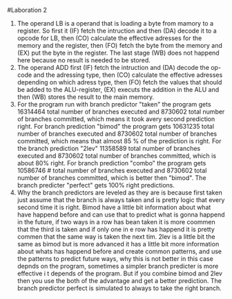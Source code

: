 #Laboration 2
  1. The operand LB is a operand that is loading a byte from mamory to a register. So first it (IF) fetch the intruction and then (DA) decode it to a opcode for LB, then (CO) calculate the effective adresses for the memory and the register, then (FO) fetch the byte from the memory and (EX) put the byte in the register. The last stage (WB) does not happend here because no result is needed to be stored.
  2. The operand ADD first (IF) fetch the intruction and (DA) decode the op-code and the adressing type, then (CO) calculate the effective adresses depending on which adress type, then (FO) fetch the values that should be added to the ALU-register, (EX) executs the addition in the ALU and then (WB) stores the result to the main memory.
  3. For the program run with branch predictor "taken" the program gets 16314464 total number of branches executed and 8730602 total number of branches committed, which means it took avery second prediction right. For branch prediction "bimod" the program gets 10631235 total number of branches executed and 8730602 total number of branches committed, which means that almost 85 % of the prediction is right. For the branch prediction "2lev" 11358589 total number of branches executed and 8730602 total number of branches committed, which is about 80% right. For branch prediction "combo" the program gets 10586746 # total number of branches executed and 8730602 total number of branches committed, which is better then "bimod". The branch predicter "perfect" gets 100% right predictions.
  4. Why the branch predictors are leveled as they are is because first taken just assume that the branch is always taken and is pretty logic that every second time it is right. Bimod have a little bit information about what have happend before and can use that to predict what is gonna happend in the future, if two ways in a row has bean taken it is more coommen that the third is taken and if only one in e row has happend it is pretty commen that the same way is taken the next tim. 2lev is a little bit the same as bimod but is more advanced it has a little bit more information about whats has happend before and create common patterns, and use the patterns to predict future ways, why this is not better in this case depnds on the program, sometimes a simpler branch predicter is more effective i t depends of the program. But if you combine bimod and 2lev then you use the both of the advantage and get a better prediction. The branch predictor perfect is simulated to always to take the right branch.

